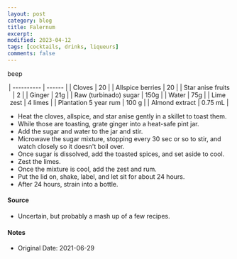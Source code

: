 ```yaml
---
layout: post
category: blog
title: Falernum
excerpt:
modified: 2023-04-12
tags: [cocktails, drinks, liqueurs]
comments: false
---
```


beep

<div align="center">
| ---------- | ------ |
| Cloves | 20 |
| Allspice berries | 20 |
| Star anise fruits | 2 |
| Ginger | 21g |
| Raw (turbinado) sugar | 150g |
| Water | 75g |
| Lime zest | 4 limes |
| Plantation 5 year rum | 100 g |
| Almond extract | 0.75 mL |
</div>

- Heat the cloves, allspice, and star anise gently in a skillet to toast them.
- While those are toasting, grate ginger into a heat-safe pint jar.
- Add the sugar and water to the jar and stir.
- Microwave the sugar mixture, stopping every 30 sec or so to stir, and watch closely so it doesn't boil over.
- Once sugar is dissolved, add the toasted spices, and set aside to cool.
- Zest the limes.
- Once the mixture is cool, add the zest and rum.
- Put the lid on, shake, label, and let sit for about 24 hours.
- After 24 hours, strain into a bottle.


#### Source
- Uncertain, but probably a mash up of a few recipes.

#### Notes
- Original Date: 2021-06-29


